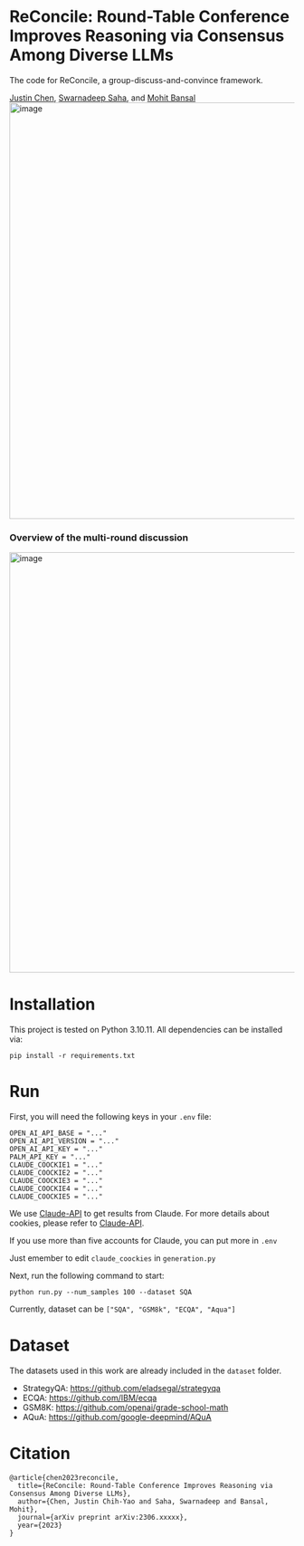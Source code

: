 # ReConcile: Round-Table Conference Improves Reasoning via Consensus Among Diverse LLMs
The code for ReConcile, a group-discuss-and-convince framework.

[Justin Chen](https://dinobby.github.io/), [Swarnadeep Saha](https://swarnahub.github.io/), and [Mohit Bansal](https://www.cs.unc.edu/~mbansal/)
<img width="736" alt="image" src="https://github.com/dinobby/ReConcile/assets/20419883/e1fe7c28-5d4f-4b7b-b312-d8a06b913f89">


### Overview of the multi-round discussion
<img width="743" alt="image" src="https://github.com/dinobby/ReConcile/assets/20419883/117470f4-bb73-4492-a31e-70978b318f54">


# Installation
This project is tested on Python 3.10.11. All dependencies can be installed via:

```pip install -r requirements.txt```

# Run
First, you will need the following keys in your ```.env``` file:

```
OPEN_AI_API_BASE = "..."
OPEN_AI_API_VERSION = "..." 
OPEN_AI_API_KEY = "..."
PALM_API_KEY = "..."
CLAUDE_COOCKIE1 = "..."
CLAUDE_COOCKIE2 = "..."
CLAUDE_COOCKIE3 = "..."
CLAUDE_COOCKIE4 = "..."
CLAUDE_COOCKIE5 = "..."
```

We use [Claude-API](https://github.com/KoushikNavuluri/Claude-API) to get results from Claude. For more details about cookies, please refer to [Claude-API](https://github.com/KoushikNavuluri/Claude-API).

If you use more than five accounts for Claude, you can put more in ```.env```

Just emember to edit ```claude_coockies``` in ```generation.py```

Next, run the following command to start:

```
python run.py --num_samples 100 --dataset SQA
````

Currently, dataset can be ```["SQA", "GSM8k", "ECQA", "Aqua"]``` 

# Dataset
The datasets used in this work are already included in the ```dataset``` folder.
- StrategyQA: https://github.com/eladsegal/strategyqa
- ECQA: https://github.com/IBM/ecqa
- GSM8K: https://github.com/openai/grade-school-math
- AQuA: https://github.com/google-deepmind/AQuA

# Citation
```
@article{chen2023reconcile,
  title={ReConcile: Round-Table Conference Improves Reasoning via Consensus Among Diverse LLMs},
  author={Chen, Justin Chih-Yao and Saha, Swarnadeep and Bansal, Mohit},
  journal={arXiv preprint arXiv:2306.xxxxx},
  year={2023}
}
```
